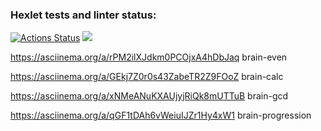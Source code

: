 ### Hexlet tests and linter status:
[![Actions Status](https://github.com/rustemgb/python-project-49/actions/workflows/hexlet-check.yml/badge.svg)](https://github.com/rustemgb/python-project-49/actions)
<a href="https://codeclimate.com/github/rustemgb/python-project-49/maintainability"><img src="https://api.codeclimate.com/v1/badges/2537bcf8e10be7355a6a/maintainability" /></a>

https://asciinema.org/a/rPM2ilXJdkm0PCOjxA4hDbJaq brain-even

https://asciinema.org/a/GEkj7Z0r0s43ZabeTR2Z9FOoZ brain-calc

https://asciinema.org/a/xNMeANuKXAUjyjRiQk8mUTTuB brain-gcd

https://asciinema.org/a/qGF1tDAh6vWeiuIJZr1Hy4xW1 brain-progression
